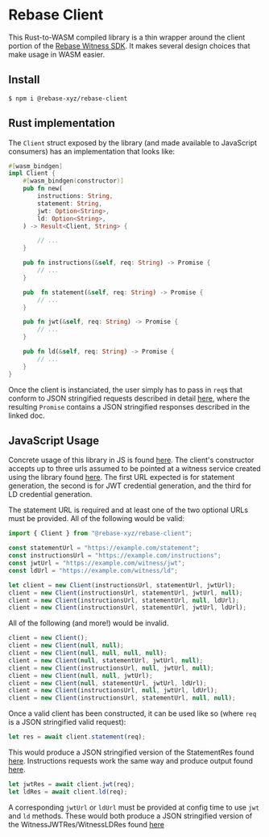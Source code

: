 # Rebase Client

This Rust-to-WASM compiled library is a thin wrapper around the client portion of the [Rebase Witness SDK](https://github.com/spruceid/rebase/tree/main/rust/rebase_witness_sdk). It makes several design choices that make usage in WASM easier. 

## Install
```
$ npm i @rebase-xyz/rebase-client
```

## Rust implementation
The `Client` struct exposed by the library (and made available to JavaScript consumers) has an implementation that looks like:

```rust
#[wasm_bindgen]
impl Client {
    #[wasm_bindgen(constructor)]
    pub fn new(
        instructions: String,
        statement: String,
        jwt: Option<String>,
        ld: Option<String>,
    ) -> Result<Client, String> {

        // ...
    }

    pub fn instructions(&self, req: String) -> Promise {
        // ...
    }

    pub  fn statement(&self, req: String) -> Promise {
        // ...
    }

    pub fn jwt(&self, req: String) -> Promise {
        // ...
    }

    pub fn ld(&self, req: String) -> Promise {
        // ...
    }
}
```

Once the client is instanciated, the user simply has to pass in `req`s that conform to JSON stringified requests described in detail [here](https://github.com/spruceid/rebase/blob/main/demo/witness/endpoints.md), where the resulting `Promise` contains a JSON stringified responses described in the linked doc.

## JavaScript Usage
Concrete usage of this library in JS is found [here](https://github.com/spruceid/rebase/blob/main/demo/dapp/src/util/witness.ts). The client's constructor accepts up to three urls assumed to be pointed at a witness service created using the library found [here](https://github.com/spruceid/rebase/tree/main/rust/rebase_witness_sdk). The first URL expected is for statement generation, the second is for JWT credential generation, and the third for LD credential generation.

The statement URL is required and at least one of the two optional URLs must be provided. All of the following would be valid:

```JavaScript
import { Client } from "@rebase-xyz/rebase-client";

const statementUrl = "https://example.com/statement";
const instructionsUrl = "https://example.com/instructions";
const jwtUrl = "https://example.com/witness/jwt";
const ldUrl = "https://example.com/witness/ld";

let client = new Client(instructionsUrl, statementUrl, jwtUrl);
client = new Client(instructionsUrl, statementUrl, jwtUrl, null);
client = new Client(instructionsUrl, statementUrl, null, ldUrl);
client = new Client(instructionsUrl, statementUrl, jwtUrl, ldUrl);
```

All of the following (and more!) would be invalid.
```JavaScript
client = new Client();
client = new Client(null, null);
client = new Client(null, null, null, null);
client = new Client(null, statementUrl, jwtUrl, null);
client = new Client(instructionsUrl, null, jwtUrl, null);
client = new Client(null, null, jwtUrl);
client = new Client(null, statementUrl, jwtUrl, ldUrl);
client = new Client(instructionsUrl, null, jwtUrl, ldUrl);
client = new Client(instructionsUrl, statementUrl, null, null);
```

Once a valid client has been constructed, it can be used like so (where `req` is a JSON stringified valid request):
```JavaScript
let res = await client.statement(req);
```
This would produce a JSON stringified version of the StatementRes found [here](https://github.com/spruceid/rebase/blob/b5f5a6f6e5bb0031dd8310a7e9510026ee81dbe2/rust/rebase_witness_sdk/src/witness.rs#L32). Instructions requests work the same way and produce output found [here](https://github.com/spruceid/rebase/blob/main/rust/rebase/src/witness/instructions.rs#L14).
```JavaScript
let jwtRes = await client.jwt(req);
let ldRes = await client.ld(req);
```
A corresponding `jwtUrl` or `ldUrl` must be provided at config time to use `jwt` and `ld` methods. These would both produce a JSON stringified version of the WitnessJWTRes/WitnessLDRes found [here](https://github.com/spruceid/rebase/blob/b5f5a6f6e5bb0031dd8310a7e9510026ee81dbe2/rust/rebase_witness_sdk/src/witness.rs#L42)
